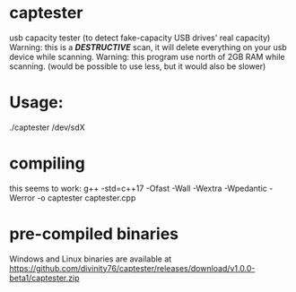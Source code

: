 # captester
usb capacity tester (to detect fake-capacity USB drives' real capacity)
Warning: this is a ***DESTRUCTIVE*** scan, it will delete everything on your usb device while scanning.
Warning: this program use north of 2GB RAM while scanning. (would be possible to use less, but it would also be slower)
# Usage: 
./captester /dev/sdX

# compiling
this seems to work: g++ -std=c++17 -Ofast -Wall -Wextra -Wpedantic -Werror -o captester captester.cpp

# pre-compiled binaries

Windows and Linux binaries are available at https://github.com/divinity76/captester/releases/download/v1.0.0-beta1/captester.zip
